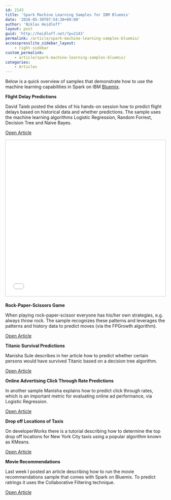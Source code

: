 ```yaml
---
id: 2143
title: 'Spark Machine Learning Samples for IBM Bluemix'
date: '2016-05-30T07:54:30+00:00'
author: 'Niklas Heidloff'
layout: post
guid: 'http://heidloff.net/?p=2143'
permalink: /article/spark-machine-learning-samples-bluemix/
accesspresslite_sidebar_layout:
    - right-sidebar
custom_permalink:
    - article/spark-machine-learning-samples-bluemix/
categories:
    - Articles
---
```


Below is a quick overview of samples that demonstrate how to use the machine learning capabilities in Spark on IBM [Bluemix](https://bluemix.net).

**Flight Delay Predictions**

David Taieb posted the slides of his hands-on session how to predict flight delays based on historical data and whether predictions. The sample uses the machine learning algorithms Logistic Regression, Random Forrest, Decision Tree and Naive Bayes.

[Open Article](http://de.slideshare.net/DTAIEB/spark-tutorial-pycon-2016-part-1)

<iframe allowfullscreen="" frameborder="0" height="490" marginheight="0" marginwidth="0" scrolling="no" src="//de.slideshare.net/slideshow/embed_code/key/2fpcIhljPpcB3j?startSlide=75" style="border:1px solid #CCC; border-width:1px; margin-bottom:5px; max-width: 100%;" width="800"> </iframe>

**Rock-Paper-Scissors Game**

When playing rock-paper-scissor everyone has his/her own strategies, e.g. always throw rock. The sample recognizes these patterns and leverages the patterns and history data to predict moves (via the FPGrowth algorithm).

[Open Article](https://developer.ibm.com/clouddataservices/2015/12/01/humans-vs-apache-spark-building-our-rock-paper-scissors-game/)

**Titanic Survival Predictions**

Manisha Sule describes in her article how to predict whether certain persons would have survived Titanic based on a decision tree algorithm.

[Open Article](https://developer.ibm.com/spark/blog/2016/01/08/getting-started-with-data-science-using-spark/)

**Online Advertising Click Through Rate Predictions**

In another sample Manisha explains how to predict click through rates, which is an important metric for evaluating online ad performance, via Logistic Regression.

[Open Article](https://developer.ibm.com/spark/blog/2016/02/22/predictive-model-for-online-advertising-using-spark-machine-learning)

**Drop off Locations of Taxis**

On developerWorks there is a tutorial describing how to determine the top drop off locations for New York City taxis using a popular algorithm known as KMeans.

[Open Article](https://developer.ibm.com/clouddataservices/docs/spark/tutorials-and-samples/use-the-machine-learning-library/)

**Movie Recommendations**

Last week I posted an article describing how to run the movie recommendations sample that comes with Spark on Bluemix. To predict ratrings it uses the Collaborative Filtering technique.

[Open Article](http://heidloff.net/article/machine-learning-movie-recommendations)